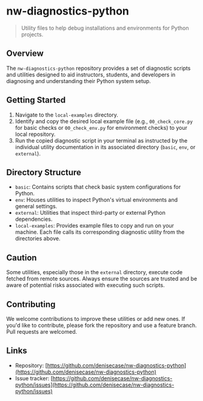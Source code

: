 # nw-diagnostics-python

> Utility files to help debug installations and environments for Python projects.

## Overview

The `nw-diagnostics-python` repository provides a set of diagnostic scripts and utilities designed to aid instructors, students, and developers in diagnosing and understanding their Python system setup.

## Getting Started

1. Navigate to the `local-examples` directory.
2. Identify and copy the desired local example file (e.g., `00_check_core.py` for basic checks or `00_check_env.py` for environment checks) to your local repository.
3. Run the copied diagnostic script in your terminal as instructed by the individual utility documentation in its associated directory (`basic`, `env`, or `external`).

## Directory Structure

- `basic`: Contains scripts that check basic system configurations for Python.
- `env`: Houses utilities to inspect Python's virtual environments and general settings.
- `external`: Utilities that inspect third-party or external Python dependencies.
- `local-examples`: Provides example files to copy and run on your machine. Each file calls its corresponding diagnostic utility from the directories above.

## Caution

Some utilities, especially those in the `external` directory, execute code fetched from remote sources. Always ensure the sources are trusted and be aware of potential risks associated with executing such scripts.

## Contributing

We welcome contributions to improve these utilities or add new ones. If you'd like to contribute, please fork the repository and use a feature branch. Pull requests are welcomed.

## Links

- Repository: [https://github.com/denisecase/nw-diagnostics-python](https://github.com/denisecase/nw-diagnostics-python)
- Issue tracker: [https://github.com/denisecase/nw-diagnostics-python/issues](https://github.com/denisecase/nw-diagnostics-python/issues)
